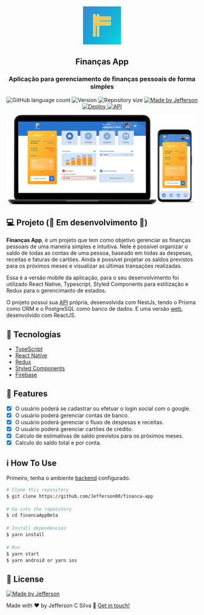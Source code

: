 <h3 align="center">
  <img alt="FinancasApp" title="FinancasApp" src=".github/logo.png" height="100px" width="100px"/>
</h3>

<h2 align="center">
 Finanças App
</h2>

<h3 align="center">
  Aplicação para gerenciamento de finanças pessoais de forma simples
</h3>

<p align="center">
 <img alt="GitHub language count" src="https://img.shields.io/github/languages/count/Jefferson00/FinancaWeb?color=blue">
  <img alt="Version" src="https://img.shields.io/badge/version-1.0-blue">
  <img alt="Repository size" src="https://img.shields.io/github/repo-size/Jefferson00/FinancaWeb?color=blue">
  <a href="https://www.linkedin.com/in/jefferson-c-silva-aa1b7b1a9/">
    <img alt="Made by Jefferson" src="https://img.shields.io/badge/made%20by-Jefferson-blue">
  </a>
  <a href="http://financa-web.vercel.app/">
    <img alt="Deploy" src="https://img.shields.io/badge/deploy-Vercel-blue">
  </a>
  <a href="https://github.com/Jefferson00/FinanceAPI">
    <img alt="API" src="https://img.shields.io/badge/backend-NestJS-blue">
  </a>
</p>

<p align="center">
  <img src=".github/preview.png">
</p>

## 💻 Projeto (🚧 Em desenvolvimento 🚧)

<strong>Finanças App</strong>, é um projeto que tem como objetivo gerenciar as finanças pessoais de uma maneira simples e intuitiva. Nele é possível organizar o saldo de todas as contas de uma pessoa, baseado em todas as despesas, receitas e faturas de cartões. Ainda é possível projetar os saldos previstos para os próximos meses e visualizar as últimas transações realizadas.

Essa é a versão mobile da aplicação, para o seu desenvolvimento foi utilizado React Native, Typescript, Styled Components para estilização e Redux para o gerencimanto de estados.

O projeto possui sua [API](https://github.com/Jefferson00/FinanceAPI) própria, desenvolvida com NestJs, tendo o Prisma como ORM e o PostgreSQL como banco de dados. E uma versão [web](https://github.com/Jefferson00/FinancaWeb), desenvolvido com ReactJS.

## 🚀 Tecnologias

- [TypeScript](https://www.typescriptlang.org/)
- [React Native](https://reactnative.dev/)
- [Redux](https://redux.js.org/)
- [Styled Components](https://www.styled-components.com/)
- [Firebase](https://firebase.google.com/)

## 🚀 Features

- [x] O usuário poderá se cadastrar ou efetuar o login social com o google.
- [x] O usuário poderá gerenciar contas de banco.
- [x] O usuário poderá gerenciar o fluxo de despesas e receitas.
- [x] O usuário poderá gerenciar cartões de crédito.
- [x] Calculo de estimativas de saldo previstos para os próximos meses.
- [x] Calculo do saldo total e por conta.

## ℹ️ How To Use

Primeiro, tenha o ambiente [backend](https://github.com/Jefferson00/FinanceAPI) configurado.

```bash
# Clone this repository
$ git clone https://github.com/Jefferson00/financa-app

# Go into the repository
$ cd financaAppBeta

# Install dependencies
$ yarn install

# Run
$ yarn start
$ yarn android or yarn ios

```

## 📝 License

<a href="/LICENSE">
    <img alt="Made by Jefferson" src="https://img.shields.io/badge/licence-MIT-blue">
 </a>

Made with ♥ by Jefferson C Silva :wave: [Get in touch!](https://www.linkedin.com/in/jefferson-c-silva)

